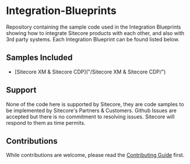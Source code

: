 # Integration-Blueprints
Repository containing the sample code used in the Integration Blueprints showing how to integrate Sitecore products with each other, and also with 3rd party systems.
Each Integration Blueprint can be found listed below.

## Samples Included
 - [Sitecore XM & Sitecore CDP]("/Sitecore XM & Sitecore CDP/")

## Support
None of the code here is supported by Sitecore, they are code samples to be implemented by Sitecore's Partners & Customers. Github Issues are accepted but there is no commitment to resolving issues. Sitecore will respond to them as time permits.

## Contributions
While contributions are welcome, please read the [Contributing Guide]("CONTRIBUTING.md") first.